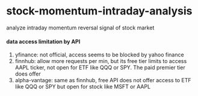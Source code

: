 # stock-momentum-intraday-analysis
analyze intraday momentum reversal signal of stock market 

#### data access limitation by API <Br>
1. yfinance: not official, access seems to be blocked by yahoo finance <br>
2. finnhub: allow more requests per min, but its free tier limits to access AAPL ticker, not open for ETF like QQQ or SPY. The paid premier tier does offer <br>
3. alpha-vantage: same as finnhub, free API does not offer access to ETF like QQQ or SPY but open for stock like MSFT or AAPL <br>
